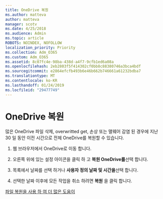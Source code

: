 ```yaml
---
title: OneDrive 복원
ms.author: matteva
author: matteva
manager: scotv
ms.date: 4/25/2018
ms.audience: Admin
ms.topic: article
ROBOTS: NOINDEX, NOFOLLOW
localization_priority: Priority
ms.collection: Adm_O365
ms.custom: Adm_O365
ms.assetid: 8c07fc4e-98ba-438d-a4f7-9cfb1ed6a08a
ms.openlocfilehash: 2eb2803f5f414302cf0bb8c88380746a3bca4bdf
ms.sourcegitcommit: e2864efcfb493b6e46b662b746661a61232bdba7
ms.translationtype: MT
ms.contentlocale: ko-KR
ms.lasthandoff: 01/24/2019
ms.locfileid: "29477749"
---
```

# <a name="restore-your-onedrive"></a>OneDrive 복원

많은 OneDrive 파일 삭제, overwritted get, 손상 또는 맬웨어 감염 된 경우에 지난 30 일 동안 이전 시간으로 전체 OneDrive를 복원할 수 있습니다.
  
1. 웹 브라우저에서 OneDrive로 이동 합니다.
    
2. 오른쪽 위에 있는 설정 아이콘을 클릭 하 고 **복원 OneDrive를**선택 합니다.
    
3. 목록에서 날짜를 선택 하거나 **사용자 정의 날짜 및 시간을**선택 합니다.
    
4. 선택한 날짜 이후에 모든 작업을 취소 하려면 **복원** 을 클릭 합니다. 
    
[파일 복원을 사용 하 여 더 많은 도움이](https://go.microsoft.com/fwlink/?linkid=872874)
  

